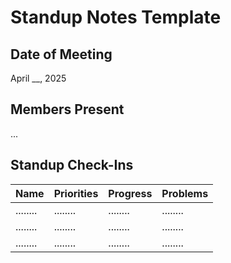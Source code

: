 # Standup Notes Template

## Date of Meeting

April __, 2025

## Members Present

...

## Standup Check-Ins 

| Name    | Priorities | Progress | Problems |
| ------- | ------- | ------- | ------- |
| ........ | ........ | ........ | ........ |
| ........ | ........ | ........ | ........ |
| ........ | ........ | ........ | ........ |
